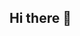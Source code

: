 ## Hi there 👋

<!--
**NicolasZim/NicolasZim** is a ✨ _special_ ✨ repository because its `README.md` (this file) appears on your GitHub profile.

Here are some ideas to get you started:

- 🔭 I’m currently working on ...
- 🌱 I’m currently learning ...
- 👯 I’m looking to collaborate on ...
- 🤔 I’m looking for help with ...
- 💬 Ask me about ...
- 📫 How to reach me: ...
- 😄 Pronouns: ...
- ⚡ Fun fact: ...
[![Nicolas GitHub stats](https://github-readme-stats.vercel.app/api?username=NicolasZim)](https://github.com/NicolasZim/github-readme-stats)
-->

